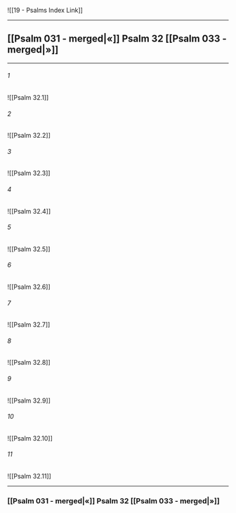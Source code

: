 ![[19 - Psalms Index Link]]

---
##  [[Psalm 031 - merged|«]] Psalm 32 [[Psalm 033 - merged|»]]

---

###### 1
![[Psalm 32.1]] 

###### 2
![[Psalm 32.2]] 

###### 3
![[Psalm 32.3]] 

###### 4
![[Psalm 32.4]]

###### 5 
![[Psalm 32.5]] 

###### 6
![[Psalm 32.6]] 

###### 7
![[Psalm 32.7]] 

###### 8
![[Psalm 32.8]] 

###### 9
![[Psalm 32.9]] 

###### 10
![[Psalm 32.10]] 

###### 11
![[Psalm 32.11]] 


---
###  [[Psalm 031 - merged|«]] Psalm 32 [[Psalm 033 - merged|»]]